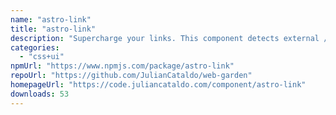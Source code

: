 ```yaml
---
name: "astro-link"
title: "astro-link"
description: "Supercharge your links. This component detects external / anchor / same domain / mail / telephone `href`, and apply optimizations accordingly."
categories:
  - "css+ui"
npmUrl: "https://www.npmjs.com/package/astro-link"
repoUrl: "https://github.com/JulianCataldo/web-garden"
homepageUrl: "https://code.juliancataldo.com/component/astro-link"
downloads: 53
---
```

